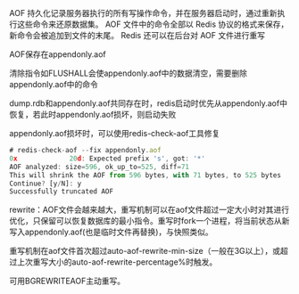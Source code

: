AOF 持久化记录服务器执行的所有写操作命令，并在服务器启动时，通过重新执行这些命令来还原数据集。 AOF 文件中的命令全部以 Redis 协议的格式来保存，新命令会被追加到文件的末尾。 Redis 还可以在后台对 AOF 文件进行重写



AOF保存在appendonly.aof



清除指令如FLUSHALL会使appendonly.aof中的数据清空，需要删除appendonly.aof中的命令



dump.rdb和appendonly.aof共同存在时，redis启动时优先从appendonly.aof中恢复，若此时appendonly.aof损坏，则启动失败



appendonly.aof损坏时，可以使用redis-check-aof工具修复

```javascript
# redis-check-aof --fix appendonly.aof
0x             20d: Expected prefix 's', got: '*'
AOF analyzed: size=596, ok_up_to=525, diff=71
This will shrink the AOF from 596 bytes, with 71 bytes, to 525 bytes
Continue? [y/N]: y
Successfully truncated AOF
```



rewrite：AOF文件会越来越大，重写机制可以在aof文件超过一定大小时对其进行优化，只保留可以恢复数据库的最小指令。重写时fork一个进程，将当前状态从新写入appendonly.aof(也是临时文件再替换)，与快照类似。

重写机制在aof文件首次超过auto-aof-rewrite-min-size（一般在3G以上），或超过上次重写大小的auto-aof-rewrite-percentage%时触发。

可用BGREWRITEAOF主动重写。